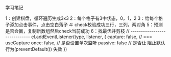 学习笔记

1：创建棋盘，循环遍历生成3x3
2：每个格子有3中状态，0，1，2
3：给每个格子添加点击事件，点击空白落子
4: check校验成功三行，三列，两对角
5：预测是否会赢，复制新数组然后check当前成功
6：找最优并剪枝
// -----------------------------
el.addEventListener(type, listener, {
    capture: false, // === useCapture
    once: false,    // 是否设置单次监听
    passive: false  // 是否让 阻止默认行为(preventDefault()) 失效
})
